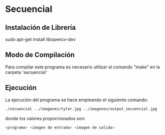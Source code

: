 # Secuencial

## Instalación de Librería
sudo apt-get install libopencv-dev

## Modo de Compilación
Para compilar este programa es necesario utilizar el comando "make" en la carpeta 'secuencial'

## Ejecución
La ejecución del programa se hace empleando el siguiente comando:
```bash
./secuencial ../imagenes/tyler.jpg ../imagenes/output_secuencial.jpg
```
donde los valores proporcionados son:
```bash
<programa> <imagen de entrada> <imagen de salida>
```
